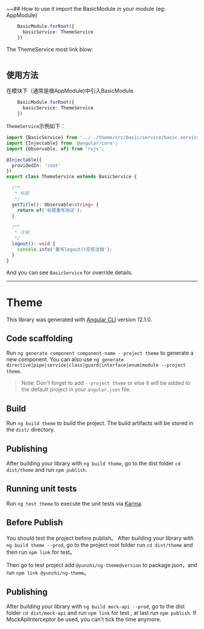 ~~## How to use it
import the BasicModule in your module (eg: AppModule)
```typescript
    BasicModule.forRoot({
      basicService: ThemeService
    })
```

The ThemeService most link blow:
```typescript

```

## 使用方法


在模块下（通常是根AppModule)中引入BasicModule.
```typescript
    BasicModule.forRoot({
      basicService: ThemeService
    })
```

`ThemeService`示例如下：
```typescript
import {BasicService} from '../../theme/src/basic/service/basic.service';
import {Injectable} from '@angular/core';
import {Observable, of} from 'rxjs';

@Injectable({
  providedIn: 'root'
})
export class ThemeService extends BasicService {

  /**
   * 标题
   */
  getTitle(): Observable<string> {
    return of('标题重写测试');
  }

  /**
   * 注销
   */
  logout(): void {
    console.info('重写logout()实现注销');
  }
}

```

And you can see `BasicService` for override details.

<hr>

# Theme

This library was generated with [Angular CLI](https://github.com/angular/angular-cli) version 12.1.0.

## Code scaffolding

Run `ng generate component component-name --project theme` to generate a new component. You can also use `ng generate directive|pipe|service|class|guard|interface|enum|module --project theme`.
> Note: Don't forget to add `--project theme` or else it will be added to the default project in your `angular.json` file. 

## Build

Run `ng build theme` to build the project. The build artifacts will be stored in the `dist/` directory.

## Publishing

After building your library with `ng build theme`, go to the dist folder `cd dist/theme` and run `npm publish`.

## Running unit tests

Run `ng test theme` to execute the unit tests via [Karma](https://karma-runner.github.io).

## Before Publish
You should test the project before publish。
After building your library with `ng build theme --prod`, go to the project root folder run `cd dist/theme` and then run `npm link` for test。

Then go to test project add `@yunzhi/ng-theme@version` to package.json，and run `npm link @yunzhi/ng-theme`。

## Publishing

After building your library with `ng build mock-api --prod`, go to the dist folder `cd dist/mock-api` and run `npm link` for test , at last run `npm publish`.
If MockApiInterceptor be used, you can't tick the time anymore.
